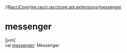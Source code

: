 //[RacciCore](../../index.md)/[me.racci.raccicore.api.extensions](index.md)/[messenger](messenger.md)

# messenger

[jvm]\
val [messenger](messenger.md): Messenger
